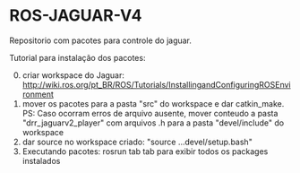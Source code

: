 # ROS-JAGUAR-V4
Repositorio com pacotes para controle do jaguar.

Tutorial para instalação dos pacotes:

0. criar workspace do Jaguar: http://wiki.ros.org/pt_BR/ROS/Tutorials/InstallingandConfiguringROSEnvironment
1. mover os pacotes para a pasta "src" do workspace e dar catkin_make. PS: Caso ocorram erros de arquivo ausente, mover conteudo a pasta "drr_jaguarv2_player" com arquivos .h para a pasta "devel/include" do workspace
2. dar source no workspace criado: "source ...devel/setup.bash"
3. Executando pacotes: rosrun tab tab para exibir todos os packages instalados 

